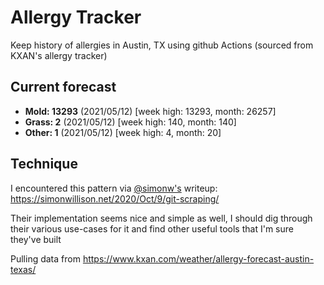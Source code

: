 # Allergy Tracker

Keep history of allergies in Austin, TX using github Actions (sourced from KXAN's allergy tracker)

## Current forecast
<!-- INJECT FORECAST -->
- **Mold: 13293** (2021/05/12)  [week high: 13293, month: 26257]
- **Grass: 2** (2021/05/12)  [week high: 140, month: 140]
- **Other: 1** (2021/05/12)  [week high: 4, month: 20]
<!-- END INJECT FORECAST -->

## Technique

I encountered this pattern via [@simonw's](https://github.com/simonw) writeup: https://simonwillison.net/2020/Oct/9/git-scraping/

Their implementation seems nice and simple as well, I should dig through their various use-cases for it and find other useful tools that I'm sure they've built

Pulling data from https://www.kxan.com/weather/allergy-forecast-austin-texas/

